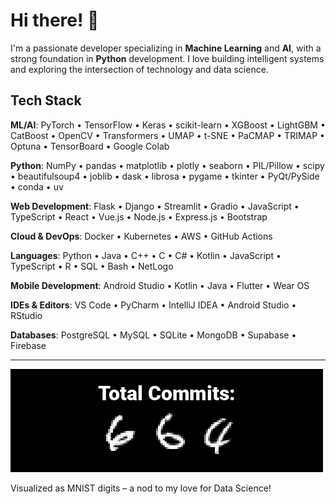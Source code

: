 # Hi there! 👋

I'm a passionate developer specializing in **Machine Learning** and **AI**, with a strong foundation in **Python** development. I love building intelligent systems and exploring the intersection of technology and data science.

## Tech Stack

**ML/AI**: PyTorch • TensorFlow • Keras • scikit-learn • XGBoost • LightGBM • CatBoost • OpenCV • Transformers • UMAP • t-SNE • PaCMAP • TRIMAP • Optuna • TensorBoard • Google Colab

**Python**: NumPy • pandas • matplotlib • plotly • seaborn • PIL/Pillow • scipy • beautifulsoup4  • joblib • dask • librosa • pygame • tkinter • PyQt/PySide • conda • uv

**Web Development**: Flask • Django • Streamlit • Gradio • JavaScript • TypeScript • React • Vue.js • Node.js • Express.js • Bootstrap

**Cloud & DevOps**: Docker • Kubernetes • AWS • GitHub Actions

**Languages**: Python • Java • C++ • C • C# • Kotlin • JavaScript • TypeScript • R • SQL • Bash • NetLogo

**Mobile Development**: Android Studio • Kotlin • Java • Flutter • Wear OS

**IDEs & Editors**: VS Code • PyCharm • IntelliJ IDEA • Android Studio • RStudio

**Databases**: PostgreSQL • MySQL • SQLite • MongoDB • Supabase • Firebase

---

![My Total Commits](mnist_commits.png)

Visualized as MNIST digits – a nod to my love for Data Science!
